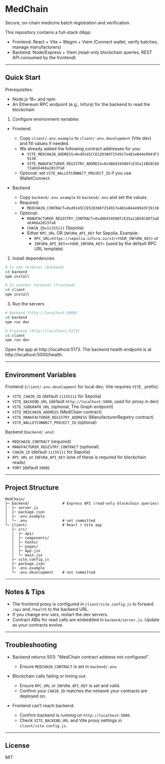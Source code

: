 # MedChain

Secure, on-chain medicine batch registration and verification.

This repository contains a full-stack dApp:

- Frontend: React + Vite + Wagmi + Viem (Connect wallet, verify batches, manage manufacturers)
- Backend: Node/Express + Viem (read-only blockchain queries, REST API consumed by the frontend)

---

## Quick Start

Prerequisites:

- Node.js 18+ and npm
- An Ethereum RPC endpoint (e.g., Infura) for the backend to read the blockchain

1) Configure environment variables

- Frontend
  - Copy `client/.env.example` to `client/.env.development` (Vite dev) and fill values if needed.
  - We already added the following contract addresses for you:
    - `VITE_MEDCHAIN_ADDRESS=0xd9145CCE52D386f254917e481eB44e9943F39138`
    - `VITE_MANUFACTURER_REGISTRY_ADDRESS=0xd8b934580fcE35a11B58C6D73aDeE468a2833fa8`
  - Optional: set `VITE_WALLETCONNECT_PROJECT_ID` if you use WalletConnect.

- Backend
  - Copy `backend/.env.example` to `backend/.env` and set the values.
  - Required:
    - `MEDCHAIN_CONTRACT=0xd9145CCE52D386f254917e481eB44e9943F39138`
  - Optional:
    - `MANUFACTURER_REGISTRY_CONTRACT=0xd8b934580fcE35a11B58C6D73aDeE468a2833fa8`
    - `CHAIN_ID=11155111` (Sepolia)
    - Either `RPC_URL` OR `INFURA_API_KEY` for Sepolia. Example:
      - `RPC_URL=https://sepolia.infura.io/v3/<YOUR_INFURA_KEY>`
        or
      - `INFURA_API_KEY=<YOUR_INFURA_KEY>` (used by the default RPC URL template)

2) Install dependencies

```bash
# In one terminal (backend)
cd backend
npm install

# In another terminal (frontend)
cd client
npm install
```

3) Run the servers

```bash
# Backend (http://localhost:5000)
cd backend
npm run dev

# Frontend (http://localhost:5173)
cd client
npm run dev
```

Open the app at http://localhost:5173. The backend health endpoint is at http://localhost:5000/health.

---

## Environment Variables

Frontend (`client/.env.development` for local dev; Vite requires `VITE_` prefix):

- `VITE_CHAIN_ID` (default `11155111` for Sepolia)
- `VITE_BACKEND_URL` (default `http://localhost:5000`, used for proxy in dev)
- `VITE_SUBGRAPH_URL` (optional, The Graph endpoint)
- `VITE_MEDCHAIN_ADDRESS` (MedChain contract)
- `VITE_MANUFACTURER_REGISTRY_ADDRESS` (ManufacturerRegistry contract)
- `VITE_WALLETCONNECT_PROJECT_ID` (optional)

Backend (`backend/.env`):

- `MEDCHAIN_CONTRACT` (required)
- `MANUFACTURER_REGISTRY_CONTRACT` (optional)
- `CHAIN_ID` (default `11155111` for Sepolia)
- `RPC_URL` or `INFURA_API_KEY` (one of these is required for blockchain reads)
- `PORT` (default `5000`)

---

## Project Structure

```
MedChain/
├─ backend/               # Express API (read-only blockchain queries)
│  ├─ server.js
│  ├─ package.json
│  ├─ .env.example
│  └─ .env                # not committed
└─ client/                # React + Vite app
   ├─ src/
   │  ├─ api/
   │  ├─ components/
   │  ├─ hooks/
   │  ├─ pages/
   │  ├─ App.jsx
   │  └─ main.jsx
   ├─ vite.config.js
   ├─ package.json
   ├─ .env.example
   └─ .env.development    # not committed
```

---

## Notes & Tips

- The frontend proxy is configured in `client/vite.config.js` to forward `/api` and `/health` to the backend URL.
- If you change env vars, restart the dev servers.
- Contract ABIs for read calls are embedded in `backend/server.js`. Update as your contracts evolve.

---

## Troubleshooting

- Backend returns 503: "MedChain contract address not configured".
  - Ensure `MEDCHAIN_CONTRACT` is set in `backend/.env`.

- Blockchain calls failing or timing out.
  - Ensure `RPC_URL` or `INFURA_API_KEY` is set and valid.
  - Confirm your `CHAIN_ID` matches the network your contracts are deployed on.

- Frontend can’t reach backend.
  - Confirm backend is running on `http://localhost:5000`.
  - Check `VITE_BACKEND_URL` and Vite proxy settings in `client/vite.config.js`.

---

## License

MIT
